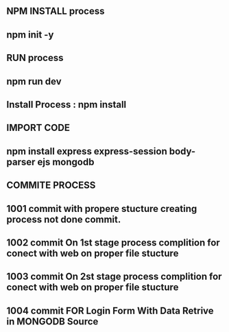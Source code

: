 ## NPM INSTALL process
## npm init -y 

## RUN process
## npm run dev

## Install Process : npm install <PackageName>




## IMPORT CODE 

## npm install express express-session body-parser ejs mongodb
<!-- npm install --save-dev @types/node -->

## COMMITE PROCESS 
## 1001 commit with propere stucture creating process not done commit.
## 1002 commit On 1st stage process complition for conect with web on proper file stucture
## 1003 commit On 2st stage process complition for conect with web on proper file stucture
## 1004 commit FOR Login Form With Data Retrive in MONGODB Source
